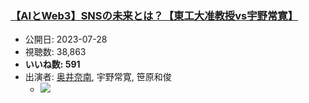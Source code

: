 ### [【AIとWeb3】SNSの未来とは？【東工大准教授vs宇野常寛】](https://www.youtube.com/watch?v=7UxmBMhI_O4)
-   公開日: 2023-07-28
-   視聴数: 38,863
-   **いいね数: 591**
-   出演者: [奥井奈南](/rehacq_fan/people/奥井奈南 "wikilink"), 宇野常寛, 笹原和俊
    - [![](https://img.youtube.com/vi/7UxmBMhI_O4/hqdefault.jpg)](https://www.youtube.com/watch?v=7UxmBMhI_O4)
